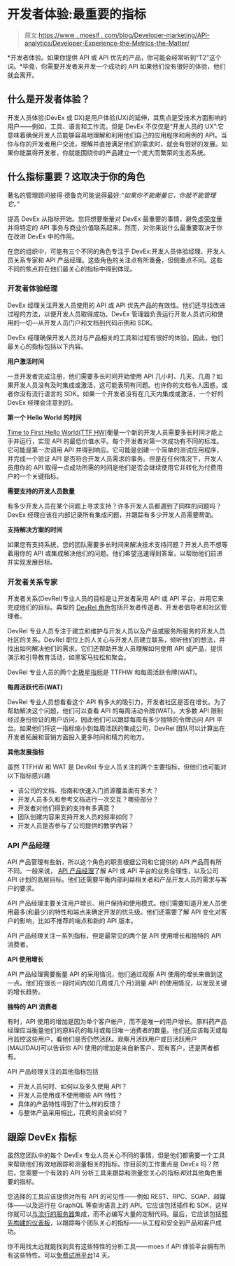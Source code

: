 # 开发者体验:最重要的指标

> 原文:[https://www . moesif . com/blog/Developer-marketing/API-analytics/Developer-Experience-the-Metrics-the-Matter/](https://www.moesif.com/blog/developer-marketing/api-analytics/Developer-Experience-the-Metrics-That-Matter-Most/)

*开发者体验。如果你提供 API 或 API 优先的产品，你可能会经常听到“T2”这个词。*毕竟，你需要开发者来开发一个成功的 API 如果他们没有很好的体验，他们就会离开。

## 什么是开发者体验？

开发人员体验(DevEx 或 DX)是用户体验(UX)的延伸，其焦点是受技术方面影响的用户——例如，工具、语言和工作流。但是 DevEx 不仅仅是“开发人员的 UX”:它意味着确保开发人员能够容易地理解和利用他们自己的应用程序和用例的 API。当你与你的开发者用户交流，理解并直接满足他们的需求时，就会有很好的发展。如果你能赢得开发者，你就能围绕你的产品建立一个庞大而繁荣的生态系统。

## 什么指标重要？这取决于你的角色

著名的管理顾问彼得·德鲁克可能说得最好:*“如果你不能衡量它，你就不能管理它。”*

提高 DevEx 从指标开始。您将想要衡量对 DevEx 最重要的事情，避免[虚荣度量](https://www.moesif.com/blog/api-product-management/api-metrics/Vanity-Metrics-for-APIs-vs-Tracking-Business-Value-From-API-Transactions/?utm_campaign=Int-site&utm_source=blog&utm_medium=body-cta&utm_content=developer-experience-the-metrics)并将特定的 API 事务与商业价值联系起来。然而，对你来说什么最重要取决于你在改进 DevEx 中的作用。

在您的组织中，可能有三个不同的角色专注于 DevEx:开发人员体验经理、开发人员关系专家和 API 产品经理。这些角色的关注点有所重叠，但侧重点不同。这些不同的焦点将在他们最关心的指标中得到体现。

### 开发者体验经理

DevEx 经理关注开发人员使用的 API 或 API 优先产品的有效性。他们还寻找改进过程的方法，以便开发人员取得成功。DevEx 管理器负责运行开发人员访问和使用的一切—从开发人员门户和文档到代码示例和 SDK。

DevEx 经理确保开发人员对与产品相关的工具和过程有很好的体验。因此，他们最关心的指标包括以下内容。

**用户激活时间**

一旦开发者完成注册，他们需要多长时间开始使用 API 几小时、几天、几周？如果开发人员没有及时集成或激活，这可能表明有问题。也许你的文档令人困惑，或者你没有流行语言的 SDK。如果一个开发者没有在几天内集成或激活，一个好的 DevEx 经理会注意到的。

**第一个 Hello World 的时间**

[Time to First Hello World(TTF HW)](https://www.moesif.com/blog/technical/api-product-management/What-is-TTFHW/?utm_campaign=Int-site&utm_source=blog&utm_medium=body-cta&utm_content=developer-experience-the-metrics)衡量一个新的开发人员需要多长时间才能上手并运行，实现 API 的最低价值水平。每个开发者对第一次成功有不同的标准。它可能是第一次调用 API 并得到响应。它可能是创建一个简单的测试应用程序，并完成一个验证 API 是否符合开发人员需求的事务。但是在任何情况下，开发人员用你的 API 取得一点成功所需的时间是他们是否会继续使用它并转化为付费用户的一个关键指标。

**需要支持的开发人员数量**

有多少开发人员在某个问题上寻求支持？许多开发人员都遇到了同样的问题吗？DevEx 经理应该在内部记录所有集成问题，并跟踪有多少开发人员需要帮助。

**支持解决方案的时间**

如果您有支持系统，您的团队需要多长时间来解决技术支持问题？开发人员不想等着用你的 API 或集成解决他们的问题。他们希望迅速得到答案，以帮助他们前进并实现发展目标。

### 开发者关系专家

开发者关系(DevRel)专业人员的目标是让开发者采用 API 或 API 平台，并用它来完成他们的目标。典型的 [DevRel 角色](https://www.moesif.com/blog/developer-relations/definition/What-is-Developer-Relations-and-What-are-Common-Roles/?utm_campaign=Int-site&utm_source=blog&utm_medium=body-cta&utm_content=developer-experience-the-metrics)包括开发者传道者、开发者倡导者和社区管理者。

DevRel 专业人员专注于建立和维护与开发人员以及产品或服务所服务的开发人员社区的关系。DevRel 职位上的人关心与开发人员建立联系，倾听他们的想法，并找出如何解决他们的需求。它们还帮助开发人员理解如何使用 API 或产品，提供演示和引导教育活动，如黑客马拉松和聚会。

DevRel 专业人员的两个[北极星指标](https://www.moesif.com/blog/developer-relations/measure-success/Best-practices-for-Developer-Relations-Programs-to-measure-success-of-an-API-platform/?utm_campaign=Int-site&utm_source=blog&utm_medium=body-cta&utm_content=developer-experience-the-metrics)是 TTFHW 和每周活跃令牌(WAT)。

**每周活跃代币(WAT)**

DevRel 专业人员想看看这个 API 有多大的吸引力，开发者社区是否在增长。为了帮助解决这个问题，他们可以查看 API 的每周活动令牌(WAT)。大多数 API 限制经过身份验证的用户访问，因此他们可以跟踪每周有多少独特的令牌访问 API 平台。如果他们将这一指标缩小到每周活跃的集成公司，DevRel 团队可以计算出在开发者拓展和营销方面投入更多时间和精力的地方。

**其他发展指标**

虽然 TTFHW 和 WAT 是 DevRel 专业人员关注的两个主要指标，但他们也可能对以下指标感兴趣

*   该公司的文档、指南和快速入门资源覆盖面有多大？
*   开发人员多久和参考文档进行一次交互？哪些部分？
*   开发者对他们得到的支持有多满意？
*   团队创建内容来支持开发人员的频率如何？
*   开发人员是否参与了公司提供的教学内容？

### API 产品经理

API 产品管理有些新，所以这个角色的职责根据公司和它提供的 API 产品而有所不同。一般来说， [API 产品经理](https://www.moesif.com/blog/api-product-management/role/What-Are-Good-Traits-That-Make-A-Great-API-Product-Manager/?utm_campaign=Int-site&utm_source=blog&utm_medium=body-cta&utm_content=developer-experience-the-metrics)了解 API 或 API 平台的业务合理性，以及公司 API 计划的高层目标。他们还需要平衡内部利益相关者和产品开发人员的需求与客户的要求。

API 产品经理主要关注用户增长、用户保持和使用模式。他们需要知道开发人员使用最多(和最少)的特性和端点来确定开发的优先级。他们还需要了解 API 变化对客户的影响，比如不推荐的端点和新的 API 版本。

API 产品经理关注一系列指标，但是最常见的两个是 API 使用增长和独特的 API 消费者。

**API 使用增长**

API 产品经理需要衡量 API 的采用情况，他们通过观察 API 使用的增长来做到这一点。他们在很长一段时间内(如几周或几个月)测量 API 的使用情况，以发现关键的增长趋势。

**独特的 API 消费者**

有时，API 使用的增加是因为单个客户帐户，而不是唯一的用户增长。原料药产品经理应当衡量他们的原料药的每月或每日唯一消费者的数量。他们还应该每天或每月监控这些用户，看他们是否仍然活跃。观察月活跃用户或日活跃用户(MAU/DAU)可以告诉你 API 使用的增加是来自新客户、现有客户，还是两者都有。

API 产品经理关注的其他指标包括

*   开发人员何时、如何以及多久使用 API？
*   开发人员使用或不使用哪些 API 特性？
*   具体的产品特性得到了什么样的反馈？
*   与整体产品采用相比，花费的资金如何？

## 跟踪 DevEx 指标

虽然您团队中的每个 DevEx 专业人员关心不同的事情，但是他们都需要一个工具来帮助他们有效地跟踪和测量相关的指标。你目前的工作重点是 DevEx 吗？然后，您需要一个有效的 API 分析工具来跟踪和测量您关心的指标*和*对其他角色重要的指标。

您选择的工具应该提供对所有 API 的可见性——例如 REST、RPC、SOAP、超媒体——以及运行在 GraphQL 等查询语言上的 API。它应该包括插件和 SDK，这样你就可以[与流行的服务器](https://www.moesif.com/docs/server-integration/?utm_campaign=Int-site&utm_source=blog&utm_medium=body-cta&utm_content=developer-experience-the-metrics)集成，而不必编写大量的定制代码。最后，它应该包括[预先构建的仪表板](https://www.moesif.com/docs/api-dashboards/?utm_campaign=Int-site&utm_source=blog&utm_medium=body-cta&utm_content=developer-experience-the-metrics#prebuilt-dashboards)，以跟踪每个团队关心的指标——从工程和安全到产品和客户成功。

你不用找太远就能找到具有这些特性的分析工具——moes if API 体验平台拥有所有这些特性。可以[免费试用平台](https://www.moesif.com/wrap?onboard=true&utm_campaign=Int-site&utm_source=blog&utm_medium=body-cta&utm_content=developer-experience-the-metrics)14 天。